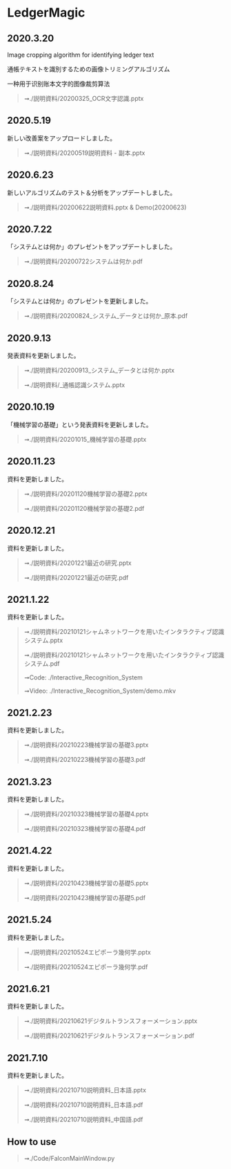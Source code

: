 # LedgerMagic


## 2020.3.20

Image cropping algorithm for identifying ledger text

通帳テキストを識別するための画像トリミングアルゴリズム

一种用于识别账本文字的图像裁剪算法

> ➞./説明資料/20200325_OCR文字認識.pptx

## 2020.5.19
新しい改善案をアップロードしました。
> ➞./説明資料/20200519説明資料 - 副本.pptx

## 2020.6.23
新しいアルゴリズムのテスト＆分析をアップデートしました。
> ➞./説明資料/20200622説明資料.pptx & Demo(20200623)

## 2020.7.22
「システムとは何か」のプレゼントをアップデートしました。
> ➞./説明資料/20200722システムは何か.pdf

## 2020.8.24
「システムとは何か」のプレゼントを更新しました。
> ➞./説明資料/20200824\_システム\_データとは何か_原本.pdf

## 2020.9.13
発表資料を更新しました。
> ➞./説明資料/20200913\_システム\_データとは何か.pptx
>
> ➞./説明資料/_通帳認識システム.pptx

## 2020.10.19
「機械学習の基礎」という発表資料を更新しました。
> ➞./説明資料/20201015_機械学習の基礎.pptx


## 2020.11.23
資料を更新しました。
> ➞./説明資料/20201120機械学習の基礎2.pptx
>
> ➞./説明資料/20201120機械学習の基礎2.pdf

## 2020.12.21
資料を更新しました。
> ➞./説明資料/20201221最近の研究.pptx
>
> ➞./説明資料/20201221最近の研究.pdf


## 2021.1.22
資料を更新しました。
> ➞./説明資料/20210121シャムネットワークを用いたインタラクティブ認識システム.pptx
>
> ➞./説明資料/20210121シャムネットワークを用いたインタラクティブ認識システム.pdf
>
> ➞Code: ./Interactive_Recognition_System
>
> ➞Video: ./Interactive_Recognition_System/demo.mkv

## 2021.2.23

資料を更新しました。

> ➞./説明資料/20210223機械学習の基礎3.pptx
>
> ➞./説明資料/20210223機械学習の基礎3.pdf


## 2021.3.23

資料を更新しました。

> ➞./説明資料/20210323機械学習の基礎4.pptx
>
> ➞./説明資料/20210323機械学習の基礎4.pdf

## 2021.4.22


資料を更新しました。

> ➞./説明資料/20210423機械学習の基礎5.pptx
>
> ➞./説明資料/20210423機械学習の基礎5.pdf

## 2021.5.24


資料を更新しました。

> ➞./説明資料/20210524エピポーラ幾何学.pptx
>
> ➞./説明資料/20210524エピポーラ幾何学.pdf

## 2021.6.21


資料を更新しました。

> ➞./説明資料/20210621デジタルトランスフォーメーション.pptx
>
> ➞./説明資料/20210621デジタルトランスフォーメーション.pdf

## 2021.7.10


資料を更新しました。

> ➞./説明資料/20210710説明資料_日本語.pptx
>
> ➞./説明資料/20210710説明資料_日本語.pdf
>
> ➞./説明資料/20210710説明資料_中国語.pdf





## How to use

> ➞./Code/FalconMainWindow.py

